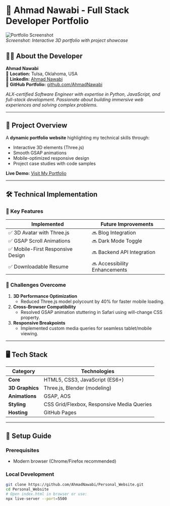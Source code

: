 # 🚀 Ahmad Nawabi - Full Stack Developer Portfolio  

![Portfolio Screenshot](AhmadNawabi/Personal_Website/images/portfolio-preview.png)  
*Screenshot: Interactive 3D portfolio with project showcase*

## 👨‍💻 About the Developer  
**Ahmad Nawabi**  
📍 **Location:** Tulsa, Oklahoma, USA  
🔗 **LinkedIn:** [Ahmad Nawabi](https://www.linkedin.com/in/ahmadshamoonnawabi)  
📂 **GitHub Portfolio:** [github.com/AhmadNawabi](https://github.com/AhmadNawabi)  

*ALX-certified Software Engineer with expertise in Python, JavaScript, and full-stack development. Passionate about building immersive web experiences and solving complex problems.*  

---

## 🌟 Project Overview  
A **dynamic portfolio website** highlighting my technical skills through:  
- Interactive 3D elements (Three.js)  
- Smooth GSAP animations  
- Mobile-optimized responsive design  
- Project case studies with code samples  

**Live Demo:** [Visit My Portfolio](https://ahmadnawabi.github.io/Personal_Website)  

---

## 🛠️ Technical Implementation  

### 🔧 Key Features  
| Implemented | Future Improvements |
|------------|---------------------|
| ✅ 3D Avatar with Three.js | 🔜 Blog Integration |
| ✅ GSAP Scroll Animations | 🔜 Dark Mode Toggle |
| ✅ Mobile-First Responsive Design | 🔜 Backend API Integration |
| ✅ Downloadable Resume | 🔜 Accessibility Enhancements |

### 🧠 Challenges Overcome  
1. **3D Performance Optimization**  
   - Reduced Three.js model polycount by 40% for faster mobile loading.  
2. **Cross-Browser Compatibility**  
   - Resolved GSAP animation stuttering in Safari using will-change CSS property.  
3. **Responsive Breakpoints**  
   - Implemented custom media queries for seamless tablet/mobile viewing.  

---

## 🖥️ Tech Stack  

| Category       | Technologies |
|----------------|--------------|
| **Core**       | HTML5, CSS3, JavaScript (ES6+) |
| **3D Graphics**| Three.js, Blender (modeling) |
| **Animations** | GSAP, AOS |
| **Styling**    | CSS Grid/Flexbox, Responsive Media Queries |
| **Hosting**    | GitHub Pages |

---

## 🚀 Setup Guide  

### Prerequisites  
- Modern browser (Chrome/Firefox recommended)  

### Local Development  
```bash
git clone https://github.com/AhmadNawabi/Personal_Website.git
cd Personal_Website
# Open index.html in browser or use:
npx live-server --port=5500
